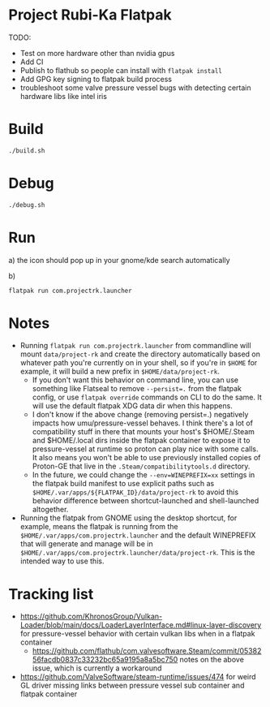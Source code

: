 # Project Rubi-Ka Flatpak

TODO:

- Test on more hardware other than nvidia gpus
- Add CI
- Publish to flathub so people can install with `flatpak install`
- Add GPG key signing to flatpak build process
- troubleshoot some valve pressure vessel bugs with detecting certain hardware libs like intel iris

# Build

```bash
./build.sh
```

# Debug

```bash
./debug.sh
```


# Run

a) the icon should pop up in your gnome/kde search automatically

b)

```bash
flatpak run com.projectrk.launcher
```

# Notes

- Running `flatpak run com.projectrk.launcher` from commandline will mount `data/project-rk` and create the directory automatically based on whatever path you're currently on in your shell, so if you're in `$HOME` for example, it will build a new prefix in `$HOME/data/project-rk`.
  - If you don't want this behavior on command line, you can use something like Flatseal to remove `--persist=.` from the flatpak config, or use `flatpak override` commands on CLI to do the same. It will use the default flatpak XDG data dir when this happens.
  - I don't know if the above change (removing persist=.) negatively impacts how umu/pressure-vessel behaves. I think there's a lot of compatibility stuff in there that mounts your host's $HOME/.Steam and $HOME/.local dirs inside the flatpak container to expose it to pressure-vessel at runtime so proton can play nice with some calls. It also means you won't be able to use previously installed copies of Proton-GE that live in the `.Steam/compatibilitytools.d` directory.
  - In the future, we could change the `--env=WINEPREFIX=xx` settings in the flatpak build manifest to use explicit paths such as `$HOME/.var/apps/${FLATPAK_ID}/data/project-rk` to avoid this behavior difference between shortcut-launched and shell-launched altogether.
- Running the flatpak from GNOME using the desktop shortcut, for example, means the flatpak is running from the `$HOME/.var/apps/com.projectrk.launcher` and the default WINEPREFIX that will generate and manage will be in `$HOME/.var/apps/com.projectrk.launcher/data/project-rk`. This is the intended way to use this.

# Tracking list

- https://github.com/KhronosGroup/Vulkan-Loader/blob/main/docs/LoaderLayerInterface.md#linux-layer-discovery for pressure-vessel behavior with certain vulkan libs when in a flatpak container
  - https://github.com/flathub/com.valvesoftware.Steam/commit/0538256facdb0837c33232bc65a9195a8a5bc750 notes on the above issue, which is currently a workaround
- https://github.com/ValveSoftware/steam-runtime/issues/474 for weird GL driver missing links between pressure vessel sub container and flatpak container 
